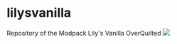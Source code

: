 # lilysvanilla
Repository of the Modpack Lily's Vanilla OverQuilted
![](https://github.com/lxly9/lilysvanilla/assets/102386118/6e37f6ec-307f-4103-8aff-518f962cbf83)
